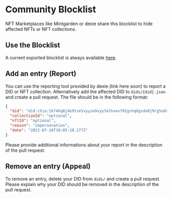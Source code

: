 # Community Blocklist

NFT Marketplaces like Mintgarden or dexie share this blocklist to hide affected NFTs or NFT collections.

## Use the Blocklist

A current exported blocklist is always available [here](https://raw.githubusercontent.com/dexie-space/blocklist/main/export/blocklist.json).

## Add an entry (Report)

You can use the reporting tool provided by dexie (link here soon) to report a DID or NFT collection. Alternatively add the affected DID to `dids/{did}.json` and create a pull request. The file should be in the following format:

```json
{
  "did": "did:chia:1k74hq8jde9tve5vyyzw9vyy3alhvev792gchqdgsde8j9rg5u6ksfe35lc",
  "collectionId": "optional",
  "nftId": "optional",
  "reason": "impersonation",
  "date": "2022-07-18T10:05:18.177Z"
}
```

Please provide additional informations about your report in the description of the pull request.

## Remove an entry (Appeal)

To remove an entry, delete your DID from `dids/` and create a pull request. Please explain why your DID should be removed in the description of the pull request.
